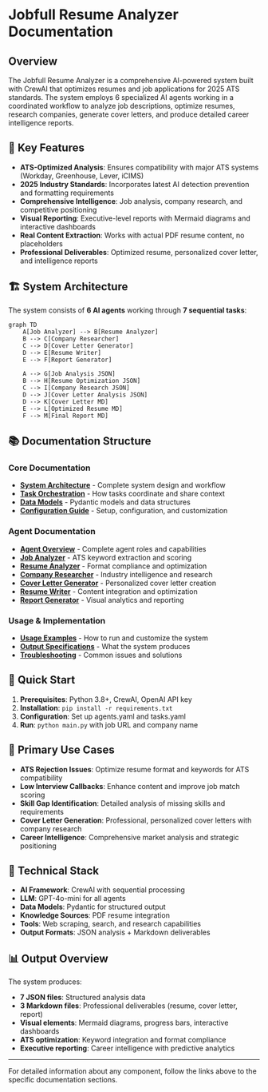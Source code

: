 # Jobfull Resume Analyzer Documentation

## Overview

The Jobfull Resume Analyzer is a comprehensive AI-powered system built with CrewAI that optimizes resumes and job applications for 2025 ATS standards. The system employs 6 specialized AI agents working in a coordinated workflow to analyze job descriptions, optimize resumes, research companies, generate cover letters, and produce detailed career intelligence reports.

## 🎯 Key Features

- **ATS-Optimized Analysis**: Ensures compatibility with major ATS systems (Workday, Greenhouse, Lever, iCIMS)
- **2025 Industry Standards**: Incorporates latest AI detection prevention and formatting requirements
- **Comprehensive Intelligence**: Job analysis, company research, and competitive positioning
- **Visual Reporting**: Executive-level reports with Mermaid diagrams and interactive dashboards
- **Real Content Extraction**: Works with actual PDF resume content, no placeholders
- **Professional Deliverables**: Optimized resume, personalized cover letter, and intelligence reports

## 🏗️ System Architecture

The system consists of **6 AI agents** working through **7 sequential tasks**:

```mermaid
graph TD
    A[Job Analyzer] --> B[Resume Analyzer]
    B --> C[Company Researcher]
    C --> D[Cover Letter Generator]
    D --> E[Resume Writer]
    E --> F[Report Generator]
    
    A --> G[Job Analysis JSON]
    B --> H[Resume Optimization JSON]
    C --> I[Company Research JSON]
    D --> J[Cover Letter Analysis JSON]
    D --> K[Cover Letter MD]
    E --> L[Optimized Resume MD]
    F --> M[Final Report MD]
```

## 📚 Documentation Structure

### Core Documentation
- **[System Architecture](docs/system-architecture.md)** - Complete system design and workflow
- **[Task Orchestration](docs/task-orchestration.md)** - How tasks coordinate and share context
- **[Data Models](docs/data-models.md)** - Pydantic models and data structures
- **[Configuration Guide](docs/configuration-guide.md)** - Setup, configuration, and customization

### Agent Documentation
- **[Agent Overview](docs/agents/README.md)** - Complete agent roles and capabilities
- **[Job Analyzer](docs/agents/job-analyzer.md)** - ATS keyword extraction and scoring
- **[Resume Analyzer](docs/agents/resume-analyzer.md)** - Format compliance and optimization
- **[Company Researcher](docs/agents/company-researcher.md)** - Industry intelligence and research
- **[Cover Letter Generator](docs/agents/cover-letter-generator.md)** - Personalized cover letter creation
- **[Resume Writer](docs/agents/resume-writer.md)** - Content integration and optimization
- **[Report Generator](docs/agents/report-generator.md)** - Visual analytics and reporting

### Usage & Implementation
- **[Usage Examples](docs/usage-examples.md)** - How to run and customize the system
- **[Output Specifications](docs/output-specifications.md)** - What the system produces
- **[Troubleshooting](docs/troubleshooting.md)** - Common issues and solutions

## 🚀 Quick Start

1. **Prerequisites**: Python 3.8+, CrewAI, OpenAI API key
2. **Installation**: `pip install -r requirements.txt`
3. **Configuration**: Set up agents.yaml and tasks.yaml
4. **Run**: `python main.py` with job URL and company name

## 🎯 Primary Use Cases

- **ATS Rejection Issues**: Optimize resume format and keywords for ATS compatibility
- **Low Interview Callbacks**: Enhance content and improve job match scoring
- **Skill Gap Identification**: Detailed analysis of missing skills and requirements
- **Cover Letter Generation**: Professional, personalized cover letters with company research
- **Career Intelligence**: Comprehensive market analysis and strategic positioning

## 🔧 Technical Stack

- **AI Framework**: CrewAI with sequential processing
- **LLM**: GPT-4o-mini for all agents
- **Data Models**: Pydantic for structured output
- **Knowledge Sources**: PDF resume integration
- **Tools**: Web scraping, search, and research capabilities
- **Output Formats**: JSON analysis + Markdown deliverables

## 📊 Output Overview

The system produces:
- **7 JSON files**: Structured analysis data
- **3 Markdown files**: Professional deliverables (resume, cover letter, report)
- **Visual elements**: Mermaid diagrams, progress bars, interactive dashboards
- **ATS optimization**: Keyword integration and format compliance
- **Executive reporting**: Career intelligence with predictive analytics

---

For detailed information about any component, follow the links above to the specific documentation sections. 